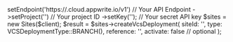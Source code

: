 <?php

use Appwrite\Client;
use Appwrite\Services\Sites;
use Appwrite\Enums\VCSDeploymentType;

$client = (new Client())
    ->setEndpoint('https://<REGION>.cloud.appwrite.io/v1') // Your API Endpoint
    ->setProject('<YOUR_PROJECT_ID>') // Your project ID
    ->setKey('<YOUR_API_KEY>'); // Your secret API key

$sites = new Sites($client);

$result = $sites->createVcsDeployment(
    siteId: '<SITE_ID>',
    type: VCSDeploymentType::BRANCH(),
    reference: '<REFERENCE>',
    activate: false // optional
);